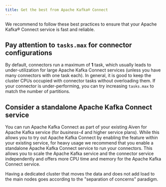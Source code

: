 ```yaml
---
title: Get the best from Apache Kafka® Connect
---
```


We recommend to follow these best practices to ensure that your Apache
Kafka® Connect service is fast and reliable.

## Pay attention to `tasks.max` for connector configurations

By default, connectors run a maximum of **1** task, which usually leads
to under-utilization for large Apache Kafka Connect services (unless you
have many connectors with one task each). In general, it is good to keep
the cluster CPUs occupied with connector tasks without overloading them.
If your connector is under-performing, you can try increasing
`tasks.max` to match the number of partitions.

## Consider a standalone Apache Kafka Connect service

You can run Apache Kafka Connect as part of your existing Aiven for
Apache Kafka service (for *business-4* and higher service plans). While
this allows you to try out Apache Kafka Connect by enabling the feature
within your existing service, for heavy usage we recommend that you
enable a standalone Apache Kafka Connect service to run your connectors.
This allows you to scale the Apache Kafka service and the connector
service independently and offers more CPU time and memory for the Apache
Kafka Connect service.

Having a dedicated cluster that moves the data and does not add load to
the main nodes goes according to the \"separation of concerns\"
paradigm.
